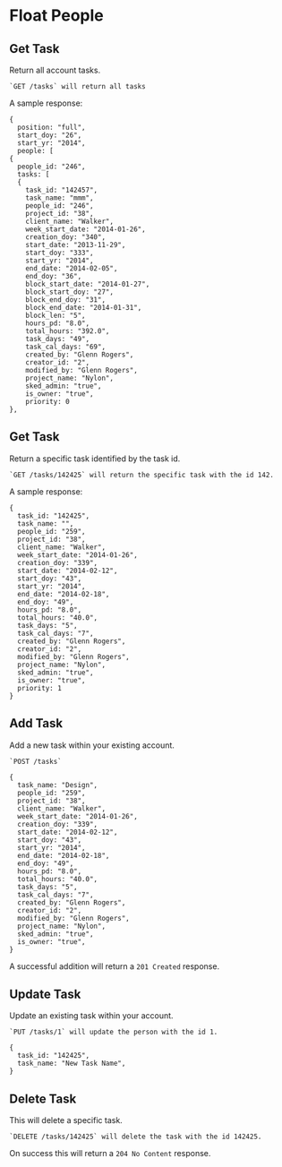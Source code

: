 Float People
============

Get Task
--------

Return all account tasks.

    `GET /tasks` will return all tasks
    
A sample response:

```
{
  position: "full",
  start_doy: "26",
  start_yr: "2014",
  people: [
{
  people_id: "246",
  tasks: [
  {
    task_id: "142457",
    task_name: "mmm",
    people_id: "246",
    project_id: "38",
    client_name: "Walker",
    week_start_date: "2014-01-26",
    creation_doy: "340",
    start_date: "2013-11-29",
    start_doy: "333",
    start_yr: "2014",
    end_date: "2014-02-05",
    end_doy: "36",
    block_start_date: "2014-01-27",
    block_start_doy: "27",
    block_end_doy: "31",
    block_end_date: "2014-01-31",
    block_len: "5",
    hours_pd: "8.0",
    total_hours: "392.0",
    task_days: "49",
    task_cal_days: "69",
    created_by: "Glenn Rogers",
    creator_id: "2",
    modified_by: "Glenn Rogers",
    project_name: "Nylon",
    sked_admin: "true",
    is_owner: "true",
    priority: 0
},
```

Get Task
--------

Return a specific task identified by the task id.

    `GET /tasks/142425` will return the specific task with the id 142.
    
A sample response:

```
{
  task_id: "142425",
  task_name: "",
  people_id: "259",
  project_id: "38",
  client_name: "Walker",
  week_start_date: "2014-01-26",
  creation_doy: "339",
  start_date: "2014-02-12",
  start_doy: "43",
  start_yr: "2014",
  end_date: "2014-02-18",
  end_doy: "49",
  hours_pd: "8.0",
  total_hours: "40.0",
  task_days: "5",
  task_cal_days: "7",
  created_by: "Glenn Rogers",
  creator_id: "2",
  modified_by: "Glenn Rogers",
  project_name: "Nylon",
  sked_admin: "true",
  is_owner: "true",
  priority: 1
}
```

Add Task
--------

Add a new task within your existing account.

    `POST /tasks`
  
```
{
  task_name: "Design",
  people_id: "259",
  project_id: "38",
  client_name: "Walker",
  week_start_date: "2014-01-26",
  creation_doy: "339",
  start_date: "2014-02-12",
  start_doy: "43",
  start_yr: "2014",
  end_date: "2014-02-18",
  end_doy: "49",
  hours_pd: "8.0",
  total_hours: "40.0",
  task_days: "5",
  task_cal_days: "7",
  created_by: "Glenn Rogers",
  creator_id: "2",
  modified_by: "Glenn Rogers",
  project_name: "Nylon",
  sked_admin: "true",
  is_owner: "true",
}
```

A successful addition will return a `201 Created` response.

Update Task
-----------

Update an existing task within your account.

    `PUT /tasks/1` will update the person with the id 1.

```
{
  task_id: "142425",
  task_name: "New Task Name",
}
```

Delete Task
-----------

This will delete a specific task.

    `DELETE /tasks/142425` will delete the task with the id 142425.
    
On success this will return a `204 No Content` response.
